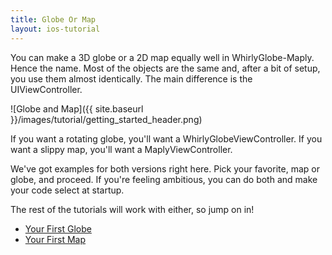 ```yaml
---
title: Globe Or Map
layout: ios-tutorial
---
```


You can make a 3D globe or a 2D map equally well in WhirlyGlobe-Maply.  Hence the name.  Most of the objects are the same and, after a bit of setup, you use them almost identically.  The main difference is the UIViewController.

![Globe and Map]({{ site.baseurl }}/images/tutorial/getting_started_header.png)

If you want a rotating globe, you'll want a WhirlyGlobeViewController. If you want a slippy map, you'll want a MaplyViewController.

We've got examples for both versions right here.  Pick your favorite, map or globe, and proceed.  If you're feeling ambitious, you can do both and make your code select at startup.

The rest of the tutorials will work with either, so jump on in!

* [Your First Globe](your_first_globe.html)
* [Your First Map](your_first_map.html)

